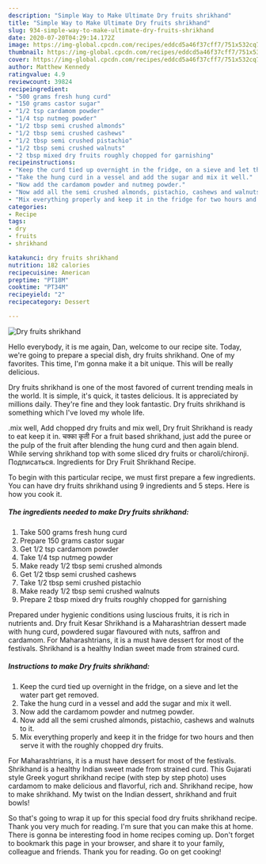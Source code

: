 ```yaml
---
description: "Simple Way to Make Ultimate Dry fruits shrikhand"
title: "Simple Way to Make Ultimate Dry fruits shrikhand"
slug: 934-simple-way-to-make-ultimate-dry-fruits-shrikhand
date: 2020-07-20T04:29:14.172Z
image: https://img-global.cpcdn.com/recipes/eddcd5a46f37cff7/751x532cq70/dry-fruits-shrikhand-recipe-main-photo.jpg
thumbnail: https://img-global.cpcdn.com/recipes/eddcd5a46f37cff7/751x532cq70/dry-fruits-shrikhand-recipe-main-photo.jpg
cover: https://img-global.cpcdn.com/recipes/eddcd5a46f37cff7/751x532cq70/dry-fruits-shrikhand-recipe-main-photo.jpg
author: Matthew Kennedy
ratingvalue: 4.9
reviewcount: 39824
recipeingredient:
- "500 grams fresh hung curd"
- "150 grams castor sugar"
- "1/2 tsp cardamom powder"
- "1/4 tsp nutmeg powder"
- "1/2 tbsp semi crushed almonds"
- "1/2 tbsp semi crushed cashews"
- "1/2 tbsp semi crushed pistachio"
- "1/2 tbsp semi crushed walnuts"
- "2 tbsp mixed dry fruits roughly chopped for garnishing"
recipeinstructions:
- "Keep the curd tied up overnight in the fridge, on a sieve and let the water part get removed."
- "Take the hung curd in a vessel and add the sugar and mix it well."
- "Now add the cardamom powder and nutmeg powder."
- "Now add all the semi crushed almonds, pistachio, cashews and walnuts to it."
- "Mix everything properly and keep it in the fridge for two hours and then serve it with the roughly chopped dry fruits."
categories:
- Recipe
tags:
- dry
- fruits
- shrikhand

katakunci: dry fruits shrikhand 
nutrition: 182 calories
recipecuisine: American
preptime: "PT18M"
cooktime: "PT34M"
recipeyield: "2"
recipecategory: Dessert

---
```



![Dry fruits shrikhand](https://img-global.cpcdn.com/recipes/eddcd5a46f37cff7/751x532cq70/dry-fruits-shrikhand-recipe-main-photo.jpg)

Hello everybody, it is me again, Dan, welcome to our recipe site. Today, we're going to prepare a special dish, dry fruits shrikhand. One of my favorites. This time, I'm gonna make it a bit unique. This will be really delicious.

Dry fruits shrikhand is one of the most favored of current trending meals in the world. It is simple, it's quick, it tastes delicious. It is appreciated by millions daily. They're fine and they look fantastic. Dry fruits shrikhand is something which I've loved my whole life.

.mix well, Add chopped dry fruits and mix well, Dry fruit Shrikhand is ready to eat keep it in. चक्का कृती For a fruit based shrikhand, just add the puree or the pulp of the fruit after blending the hung curd and then again blend. While serving shrikhand top with some sliced dry fruits or charoli/chironji. Подписаться. Ingredients for Dry Fruit Shrikhand Recipe.


To begin with this particular recipe, we must first prepare a few ingredients. You can have dry fruits shrikhand using 9 ingredients and 5 steps. Here is how you cook it.

<!--inarticleads1-->

##### The ingredients needed to make Dry fruits shrikhand:

1. Take 500 grams fresh hung curd
1. Prepare 150 grams castor sugar
1. Get 1/2 tsp cardamom powder
1. Take 1/4 tsp nutmeg powder
1. Make ready 1/2 tbsp semi crushed almonds
1. Get 1/2 tbsp semi crushed cashews
1. Take 1/2 tbsp semi crushed pistachio
1. Make ready 1/2 tbsp semi crushed walnuts
1. Prepare 2 tbsp mixed dry fruits roughly chopped for garnishing


Prepared under hygienic conditions using luscious fruits, it is rich in nutrients and. Dry fruit Kesar Shrikhand is a Maharashtrian dessert made with hung curd, powdered sugar flavoured with nuts, saffron and cardamom. For Maharashtrians, it is a must have dessert for most of the festivals. Shrikhand is a healthy Indian sweet made from strained curd. 

<!--inarticleads2-->

##### Instructions to make Dry fruits shrikhand:

1. Keep the curd tied up overnight in the fridge, on a sieve and let the water part get removed.
1. Take the hung curd in a vessel and add the sugar and mix it well.
1. Now add the cardamom powder and nutmeg powder.
1. Now add all the semi crushed almonds, pistachio, cashews and walnuts to it.
1. Mix everything properly and keep it in the fridge for two hours and then serve it with the roughly chopped dry fruits.


For Maharashtrians, it is a must have dessert for most of the festivals. Shrikhand is a healthy Indian sweet made from strained curd. This Gujarati style Greek yogurt shrikhand recipe (with step by step photo) uses cardamom to make delicious and flavorful, rich and. Shrikhand recipe, how to make shrikhand. My twist on the Indian dessert, shrikhand and fruit bowls! 

So that's going to wrap it up for this special food dry fruits shrikhand recipe. Thank you very much for reading. I'm sure that you can make this at home. There is gonna be interesting food in home recipes coming up. Don't forget to bookmark this page in your browser, and share it to your family, colleague and friends. Thank you for reading. Go on get cooking!
